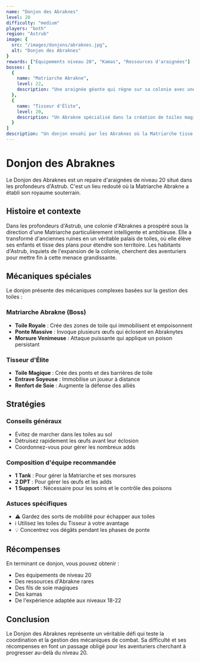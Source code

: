 ```yaml
---
name: "Donjon des Abraknes"
level: 20
difficulty: "medium"
players: "both"
region: "Astrub"
image: {
  src: "/images/donjons/abraknes.jpg",
  alt: "Donjon des Abraknes"
}
rewards: ["Équipements niveau 20", "Kamas", "Ressources d'araignées"]
bosses: [
  {
    name: "Matriarche Abrakne",
    level: 22,
    description: "Une araignée géante qui règne sur sa colonie avec une autorité absolue"
  },
  {
    name: "Tisseur d'Élite",
    level: 20,
    description: "Un Abrakne spécialisé dans la création de toiles magiques"
  }
]
description: "Un donjon envahi par les Abraknes où la Matriarche tisse sa toile de pouvoir. Un défi corsé pour les aventuriers expérimentés."
---
```


# Donjon des Abraknes

Le Donjon des Abraknes est un repaire d'araignées de niveau 20 situé dans les profondeurs d'Astrub. C'est un lieu redouté où la Matriarche Abrakne a établi son royaume souterrain.

## Histoire et contexte

Dans les profondeurs d'Astrub, une colonie d'Abraknes a prospéré sous la direction d'une Matriarche particulièrement intelligente et ambitieuse. Elle a transformé d'anciennes ruines en un véritable palais de toiles, où elle élève ses enfants et tisse des plans pour étendre son territoire. Les habitants d'Astrub, inquiets de l'expansion de la colonie, cherchent des aventuriers pour mettre fin à cette menace grandissante.

## Mécaniques spéciales

Le donjon présente des mécaniques complexes basées sur la gestion des toiles :

### Matriarche Abrakne (Boss)
- **Toile Royale** : Crée des zones de toile qui immobilisent et empoisonnent
- **Ponte Massive** : Invoque plusieurs œufs qui éclosent en Abraknytes
- **Morsure Venimeuse** : Attaque puissante qui applique un poison persistant

### Tisseur d'Élite
- **Toile Magique** : Crée des ponts et des barrières de toile
- **Entrave Soyeuse** : Immobilise un joueur à distance
- **Renfort de Soie** : Augmente la défense des alliés

## Stratégies

### Conseils généraux
- Évitez de marcher dans les toiles au sol
- Détruisez rapidement les œufs avant leur éclosion
- Coordonnez-vous pour gérer les nombreux adds

### Composition d'équipe recommandée
- **1 Tank** : Pour gérer la Matriarche et ses morsures
- **2 DPT** : Pour gérer les œufs et les adds
- **1 Support** : Nécessaire pour les soins et le contrôle des poisons

### Astuces spécifiques
- ⚠️ Gardez des sorts de mobilité pour échapper aux toiles
- ℹ️ Utilisez les toiles du Tisseur à votre avantage
- 💡 Concentrez vos dégâts pendant les phases de ponte

## Récompenses

En terminant ce donjon, vous pouvez obtenir :
- Des équipements de niveau 20
- Des ressources d'Abrakne rares
- Des fils de soie magiques
- Des kamas
- De l'expérience adaptée aux niveaux 18-22

## Conclusion

Le Donjon des Abraknes représente un véritable défi qui teste la coordination et la gestion des mécaniques de combat. Sa difficulté et ses récompenses en font un passage obligé pour les aventuriers cherchant à progresser au-delà du niveau 20. 